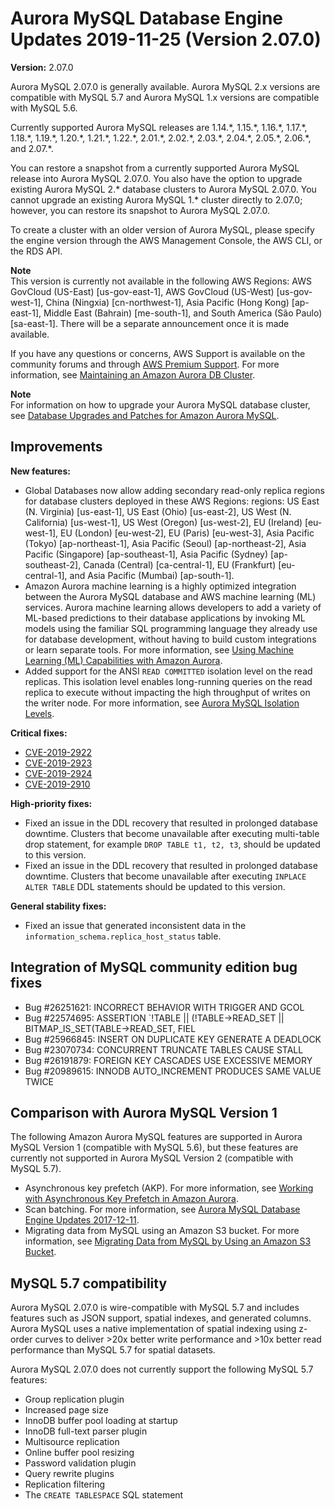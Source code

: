 # Aurora MySQL Database Engine Updates 2019\-11\-25 \(Version 2\.07\.0\)<a name="AuroraMySQL.Updates.2070"></a>

**Version:** 2\.07\.0

Aurora MySQL 2\.07\.0 is generally available\. Aurora MySQL 2\.x versions are compatible with MySQL 5\.7 and Aurora MySQL 1\.x versions are compatible with MySQL 5\.6\.

 Currently supported Aurora MySQL releases are 1\.14\.\*, 1\.15\.\*, 1\.16\.\*, 1\.17\.\*, 1\.18\.\*, 1\.19\.\*, 1\.20\.\*, 1\.21\.\*, 1\.22\.\*, 2\.01\.\*, 2\.02\.\*, 2\.03\.\*, 2\.04\.\*, 2\.05\.\*, 2\.06\.\*, and 2\.07\.\*\. 

 You can restore a snapshot from a currently supported Aurora MySQL release into Aurora MySQL 2\.07\.0\. You also have the option to upgrade existing Aurora MySQL 2\.\* database clusters to Aurora MySQL 2\.07\.0\. You cannot upgrade an existing Aurora MySQL 1\.\* cluster directly to 2\.07\.0; however, you can restore its snapshot to Aurora MySQL 2\.07\.0\. 

 To create a cluster with an older version of Aurora MySQL, please specify the engine version through the AWS Management Console, the AWS CLI, or the RDS API\. 

**Note**  
 This version is currently not available in the following AWS Regions: AWS GovCloud \(US\-East\) \[us\-gov\-east\-1\], AWS GovCloud \(US\-West\) \[us\-gov\-west\-1\], China \(Ningxia\) \[cn\-northwest\-1\], Asia Pacific \(Hong Kong\) \[ap\-east\-1\], Middle East \(Bahrain\) \[me\-south\-1\], and South America \(São Paulo\) \[sa\-east\-1\]\. There will be a separate announcement once it is made available\. 

If you have any questions or concerns, AWS Support is available on the community forums and through [AWS Premium Support](http://aws.amazon.com/support)\. For more information, see [Maintaining an Amazon Aurora DB Cluster](USER_UpgradeDBInstance.Maintenance.md)\.

**Note**  
For information on how to upgrade your Aurora MySQL database cluster, see [Database Upgrades and Patches for Amazon Aurora MySQL](AuroraMySQL.Updates.md#AuroraMySQL.Updates.Patching)\.

## Improvements<a name="AuroraMySQL.Updates.2070.Improvements"></a>

 **New features:** 
+  Global Databases now allow adding secondary read\-only replica regions for database clusters deployed in these AWS Regions: regions: US East \(N\. Virginia\) \[us\-east\-1\], US East \(Ohio\) \[us\-east\-2\], US West \(N\. California\) \[us\-west\-1\], US West \(Oregon\) \[us\-west\-2\], EU \(Ireland\) \[eu\-west\-1\], EU \(London\) \[eu\-west\-2\], EU \(Paris\) \[eu\-west\-3\], Asia Pacific \(Tokyo\) \[ap\-northeast\-1\], Asia Pacific \(Seoul\) \[ap\-northeast\-2\], Asia Pacific \(Singapore\) \[ap\-southeast\-1\], Asia Pacific \(Sydney\) \[ap\-southeast\-2\], Canada \(Central\) \[ca\-central\-1\], EU \(Frankfurt\) \[eu\-central\-1\], and Asia Pacific \(Mumbai\) \[ap\-south\-1\]\. 
+  Amazon Aurora machine learning is a highly optimized integration between the Aurora MySQL database and AWS machine learning \(ML\) services\. Aurora machine learning allows developers to add a variety of ML\-based predictions to their database applications by invoking ML models using the familiar SQL programming language they already use for database development, without having to build custom integrations or learn separate tools\. For more information, see [Using Machine Learning \(ML\) Capabilities with Amazon Aurora](https://docs.aws.amazon.com/AmazonRDS/latest/AuroraUserGuide/aurora-ml.html)\. 
+  Added support for the ANSI `READ COMMITTED` isolation level on the read replicas\. This isolation level enables long\-running queries on the read replica to execute without impacting the high throughput of writes on the writer node\. For more information, see [Aurora MySQL Isolation Levels](https://docs.aws.amazon.com/AmazonRDS/latest/AuroraUserGuide/AuroraMySQL.Reference.html#AuroraMySQL.Reference.IsolationLevels)\. 

 **Critical fixes:** 
+ [CVE\-2019\-2922](https://cve.mitre.org/cgi-bin/cvename.cgi?name=CVE-2019-2922)
+ [CVE\-2019\-2923](https://cve.mitre.org/cgi-bin/cvename.cgi?name=CVE-2019-2923)
+ [CVE\-2019\-2924](https://cve.mitre.org/cgi-bin/cvename.cgi?name=CVE-2019-2924)
+ [CVE\-2019\-2910](https://cve.mitre.org/cgi-bin/cvename.cgi?name=CVE-2019-2910)

 **High\-priority fixes:** 
+  Fixed an issue in the DDL recovery that resulted in prolonged database downtime\. Clusters that become unavailable after executing multi\-table drop statement, for example `DROP TABLE t1, t2, t3`, should be updated to this version\. 
+  Fixed an issue in the DDL recovery that resulted in prolonged database downtime\. Clusters that become unavailable after executing `INPLACE ALTER TABLE` DDL statements should be updated to this version\. 

 **General stability fixes:** 
+  Fixed an issue that generated inconsistent data in the `information_schema.replica_host_status` table\. 

## Integration of MySQL community edition bug fixes<a name="AuroraMySQL.Updates.2070.Patches"></a>
+  Bug \#26251621: INCORRECT BEHAVIOR WITH TRIGGER AND GCOL 
+  Bug \#22574695: ASSERTION `\!TABLE \|\| \(\!TABLE\->READ\_SET \|\| BITMAP\_IS\_SET\(TABLE\->READ\_SET, FIEL 
+  Bug \#25966845: INSERT ON DUPLICATE KEY GENERATE A DEADLOCK 
+  Bug \#23070734: CONCURRENT TRUNCATE TABLES CAUSE STALL 
+  Bug \#26191879: FOREIGN KEY CASCADES USE EXCESSIVE MEMORY 
+  Bug \#20989615: INNODB AUTO\_INCREMENT PRODUCES SAME VALUE TWICE 

## Comparison with Aurora MySQL Version 1<a name="AuroraMySQL.Updates.2070.Compare56"></a>

The following Amazon Aurora MySQL features are supported in Aurora MySQL Version 1 \(compatible with MySQL 5\.6\), but these features are currently not supported in Aurora MySQL Version 2 \(compatible with MySQL 5\.7\)\.
+ Asynchronous key prefetch \(AKP\)\. For more information, see [Working with Asynchronous Key Prefetch in Amazon Aurora](AuroraMySQL.BestPractices.md#Aurora.BestPractices.AKP)\.
+ Scan batching\. For more information, see [Aurora MySQL Database Engine Updates 2017\-12\-11](AuroraMySQL.Updates.20171211.md)\.
+ Migrating data from MySQL using an Amazon S3 bucket\. For more information, see [Migrating Data from MySQL by Using an Amazon S3 Bucket](AuroraMySQL.Migrating.ExtMySQL.md#AuroraMySQL.Migrating.ExtMySQL.S3)\.

## MySQL 5\.7 compatibility<a name="AuroraMySQL.Updates.2070.Compatibility"></a>

Aurora MySQL 2\.07\.0 is wire\-compatible with MySQL 5\.7 and includes features such as JSON support, spatial indexes, and generated columns\. Aurora MySQL uses a native implementation of spatial indexing using z\-order curves to deliver >20x better write performance and >10x better read performance than MySQL 5\.7 for spatial datasets\.

Aurora MySQL 2\.07\.0 does not currently support the following MySQL 5\.7 features:
+ Group replication plugin
+ Increased page size
+ InnoDB buffer pool loading at startup
+ InnoDB full\-text parser plugin
+ Multisource replication
+ Online buffer pool resizing
+ Password validation plugin
+ Query rewrite plugins
+ Replication filtering
+ The `CREATE TABLESPACE` SQL statement